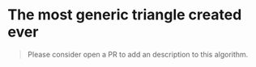 # The most generic triangle created ever

>Please consider open a PR to add an description to this algorithm.

